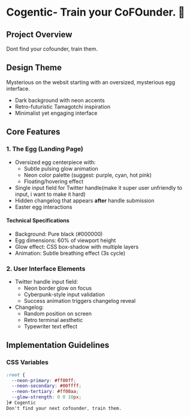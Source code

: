 # Cogentic- Train your CoFOunder. 🥚

## Project Overview
Dont find your cofounder, train them. 

## Design Theme
Mysterious on the websit  starting with an oversized, mysterious egg interface.
- Dark background with neon accents
- Retro-futuristic Tamagotchi inspiration
- Minimalist yet engaging interface

## Core Features

### 1. The Egg (Landing Page)
- Oversized egg centerpiece with:
  - Subtle pulsing glow animation
  - Neon color palette (suggest: purple, cyan, hot pink)
  - Floating/hovering effect
- Single input field for Twitter handle(make it super user unfriendly to input, i want to make it hard)
- Hidden changelog that appears **after** handle submission
- Easter egg interactions

#### Technical Specifications
- Background: Pure black (#000000)
- Egg dimensions: 60% of viewport height
- Glow effect: CSS box-shadow with multiple layers
- Animation: Subtle breathing effect (3s cycle)

### 2. User Interface Elements
- Twitter handle input field:
  - Neon border glow on focus
  - Cyberpunk-style input validation
  - Success animation triggers changelog reveal
- Changelog:
  - Random position on screen
  - Retro terminal aesthetic
  - Typewriter text effect

## Implementation Guidelines

### CSS Variables
```css
:root {
  --neon-primary: #ff00ff;
  --neon-secondary: #00ffff;
  --neon-tertiary: #ff00aa;
  --glow-strength: 0 0 10px;
}# Cogentic
Don't find your next cofounder, train them.


